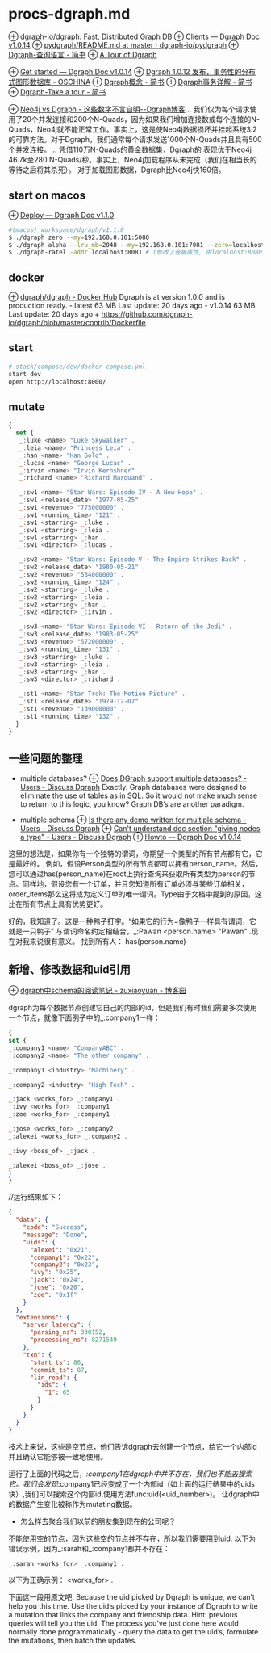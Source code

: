 # procs-dgraph.md
⊕ [dgraph-io/dgraph: Fast, Distributed Graph DB](https://github.com/dgraph-io/dgraph)
⊕ [Clients — Dgraph Doc v1.0.14](https://docs.dgraph.io/clients/)
⊕ [pydgraph/README.md at master · dgraph-io/pydgraph](https://github.com/dgraph-io/pydgraph/blob/master/README.md)
⊕ [Dgraph-查询语言 - 简书](https://www.jianshu.com/p/d9ffe5a57779)
⊕ [A Tour of Dgraph](https://tour.dgraph.io/)

⊕ [Get started — Dgraph Doc v1.0.14](https://docs.dgraph.io/get-started/)
⊕ [Dgraph 1.0.12 发布，事务性的分布式图形数据库 - OSCHINA](https://www.oschina.net/news/104959/dgraph-1-0-12-released)
⊕ [Dgraph概念 - 简书](https://www.jianshu.com/p/db730cbf282f)
⊕ [Dgraph事务详解 - 简书](https://www.jianshu.com/p/c0b047589aac?from=timeline)
⊕ [Dgraph-Take a tour - 简书](https://www.jianshu.com/p/63760573d2cf)

⊕ [Neo4j vs Dgraph - 这些数字不言自明--Dgraph博客](https://blog.dgraph.io/post/benchmark-neo4j/)
  .. 我们仅为每个请求使用了20个并发连接和200个N-Quads，因为如果我们增加连接数或每个连接的N-Quads，Neo4j就不能正常工作。事实上，这是使Neo4j数据损坏并挂起系统3.2的可靠方法。对于Dgraph，我们通常每个请求发送1000个N-Quads并且具有500个并发连接。
  .. 凭借110万N-Quads的黄金数据集，Dgraph的 表现优于Neo4j 46.7k至280 N-Quads/秒。事实上，Neo4j加载程序从未完成（我们在相当长的等待之后将其杀死）。 对于加载图形数据，Dgraph比Neo4j快160倍。

## start on macos
⊕ [Deploy — Dgraph Doc v1.1.0](https://docs.dgraph.io/deploy/)

```sh
#(macos) workspace/dgraph/v1.1.0
$ ./dgraph zero --my=192.168.0.101:5080
$ ./dgraph alpha --lru_mb=2048 --my=192.168.0.101:7081 --zero=localhost:5080 -o=1
$ ./dgraph-ratel -addr localhost:8081 # (修改了连接属性, 由localhost:8080改为localhost:8081, 因为启动alpha组件用了偏移'-o=1')
```

## docker
⊕ [dgraph/dgraph - Docker Hub](https://hub.docker.com/r/dgraph/dgraph)
    Dgraph is at version 1.0.0 and is production ready.
    - latest 63 MB Last update: 20 days ago
    - v1.0.14 63 MB Last update: 20 days ago
    + https://github.com/dgraph-io/dgraph/blob/master/contrib/Dockerfile

## start
```sh
# stack/compose/dev/docker-compose.yml
start dev
open http://localhost:8000/
```

## mutate
```js
{
  set {
   _:luke <name> "Luke Skywalker" .
   _:leia <name> "Princess Leia" .
   _:han <name> "Han Solo" .
   _:lucas <name> "George Lucas" .
   _:irvin <name> "Irvin Kernshner" .
   _:richard <name> "Richard Marquand" .

   _:sw1 <name> "Star Wars: Episode IV - A New Hope" .
   _:sw1 <release_date> "1977-05-25" .
   _:sw1 <revenue> "775000000" .
   _:sw1 <running_time> "121" .
   _:sw1 <starring> _:luke .
   _:sw1 <starring> _:leia .
   _:sw1 <starring> _:han .
   _:sw1 <director> _:lucas .

   _:sw2 <name> "Star Wars: Episode V - The Empire Strikes Back" .
   _:sw2 <release_date> "1980-05-21" .
   _:sw2 <revenue> "534000000" .
   _:sw2 <running_time> "124" .
   _:sw2 <starring> _:luke .
   _:sw2 <starring> _:leia .
   _:sw2 <starring> _:han .
   _:sw2 <director> _:irvin .

   _:sw3 <name> "Star Wars: Episode VI - Return of the Jedi" .
   _:sw3 <release_date> "1983-05-25" .
   _:sw3 <revenue> "572000000" .
   _:sw3 <running_time> "131" .
   _:sw3 <starring> _:luke .
   _:sw3 <starring> _:leia .
   _:sw3 <starring> _:han .
   _:sw3 <director> _:richard .

   _:st1 <name> "Star Trek: The Motion Picture" .
   _:st1 <release_date> "1979-12-07" .
   _:st1 <revenue> "139000000" .
   _:st1 <running_time> "132" .
  }
}
```

## 一些问题的整理
+ multiple databases? 
⊕ [Does DGraph support multiple databases? - Users - Discuss Dgraph](https://discuss.dgraph.io/t/does-dgraph-support-multiple-databases/2714/2)
    Exactly. Graph databases were designed to eliminate the use of tables as in SQL. So it would not make much sense to return to this logic, you know? Graph DB’s are another paradigm.

+ multiple schema
⊕ [Is there any demo written for multiple schema - Users - Discuss Dgraph](https://discuss.dgraph.io/t/is-there-any-demo-written-for-multiple-schema/2180/2)
⊕ [Can't understand doc section "giving nodes a type" - Users - Discuss Dgraph](https://discuss.dgraph.io/t/cant-understand-doc-section-giving-nodes-a-type/2266/2)
⊕ [Howto — Dgraph Doc v1.0.14](https://docs.dgraph.io/howto/#giving-nodes-a-type)

这里的想法是，如果你有一个独特的谓词，你期望一个类型的所有节点都有它，它是最好的。
例如，假设Person类型的所有节点都可以拥有person_name。然后，您可以通过has(person_name)在root上执行查询来获取所有类型为person的节点。同样地，假设您有一个订单，并且您知道所有订单必须与某些订单相关，order_items那么这将成为定义订单的唯一谓词。Type由于文档中提到的原因，这比在所有节点上具有优势更好。

好的，我知道了。这是一种鸭子打字。“如果它的行为=像鸭子一样具有谓词，它就是一只鸭子”
与谓词命名约定相结合，_:Pawan <person.name> "Pawan" .现在对我来说很有意义。
找到所有人： has(person.name)

## 新增、修改数据和uid引用
⊕ [dgraph中schema的阅读笔记 - zuxiaoyuan - 博客园](https://www.cnblogs.com/zuxiaoyuan/p/9285199.html)

dgraph为每个数据节点创建它自己的内部的id，但是我们有时我们需要多次使用一个节点，就像下面例子中的_:company1一样：

```js
{
set {
_:company1 <name> "CompanyABC" .
_:company2 <name> "The other company" .

_:company1 <industry> "Machinery" .

_:company2 <industry> "High Tech" .

_:jack <works_for> _:company1 .
_:ivy <works_for> _:company1 .
_:zoe <works_for> _:company1 .

_:jose <works_for> _:company2 .
_:alexei <works_for> _:company2 .

_:ivy <boss_of> _:jack .

_:alexei <boss_of> _:jose .
}
}
```
//运行结果如下：

```json
{
  "data": {
    "code": "Success",
    "message": "Done",
    "uids": {
      "alexei": "0x21",
      "company1": "0x22",
      "company2": "0x23",
      "ivy": "0x25",
      "jack": "0x24",
      "jose": "0x20",
      "zoe": "0x1f"
    }
  },
  "extensions": {
    "server_latency": {
      "parsing_ns": 330152,
      "processing_ns": 8271549
    },
    "txn": {
      "start_ts": 86,
      "commit_ts": 87,
      "lin_read": {
        "ids": {
          "1": 65
        }
      }
    }
  }
}
```
技术上来说，这些是空节点，他们告诉dgraph去创建一个节点，给它一个内部id并且确认它能够被一致地使用。

运行了上面的代码之后，_:company1在dgraph中并不存在，我们也不能去搜索它。我们会发现_:company1已经变成了一个内部id（如上面的运行结果中的uids块）,我们可以搜索这个内部id,使用方法func:uid(<uid_number>)。
让dgraph中的数据产生变化被称作为mutating数据。

+ 怎么样去聚合我们以前的朋友集到现在的公司呢？

不能使用空的节点，因为这些空的节点并不存在，所以我们需要用到uid.
以下为错误示例，因为_:sarah和_:company1都并不存在：

```js
_:sarah <works_for> _:company1 .
```
以下为正确示例：
<uid-for-sarah> <works_for> <uid-for-company1> .

下面这一段用原文吧:
Because the uid picked by Dgraph is unique, we can’t help you this time. Use the uid’s picked by your instance of Dgraph to write a mutation that links the company and friendship data. Hint: previous queries will tell you the uid.
The process you’ve just done here would normally done programmatically - query the data to get the uid’s, formulate the mutations, then batch the updates.


